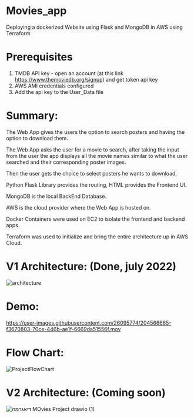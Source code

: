 # Movies_app
Deploying a dockerized Website using Flask and MongoDB in AWS using Terraform

# Prerequisites

1) TMDB API key - open an account (at this link https://www.themoviedb.org/signup) and get token api key
2) AWS AMI credentials configured
3) Add the api key to the User_Data file

# Summary:
The Web App gives the users the option to search posters and having the option to download them.

The Web App asks the user for a movie to search, after taking the input from the user the app displays all the movie names similar to what the user searched and their corresponding poster images.

Then the user gets the choice to select posters he wants to download.

Python Flask Library provides the routing, HTML provides the Frontend UI.

MongoDB is the local BackEnd Database.

AWS is the cloud provider where the Web App is hosted on.

Docker Containers were used on EC2 to isolate the frontend and backend apps.

Terraform was used to initialize and bring the entire architecture up in AWS Cloud.

# V1 Architecture: (Done, july 2022)
![architecture](https://user-images.githubusercontent.com/82024584/171023006-d66d03b9-9aa2-4ee4-b41f-93d71491816d.PNG)

# Demo:

https://user-images.githubusercontent.com/26095774/204566665-f3670803-70ce-446b-ae1f-6669da51556f.mov

# Flow Chart:

![ProjectFlowChart](https://user-images.githubusercontent.com/82024584/168774364-a427dfd5-a9c2-4581-9c18-71531f6dbb0b.PNG)


# V2 Architecture: (Coming soon)
![_דיאגרמה MOvies Project_ drawio (1)](https://user-images.githubusercontent.com/26095774/187089411-50da5936-198a-49db-96bd-401767462c43.png)
